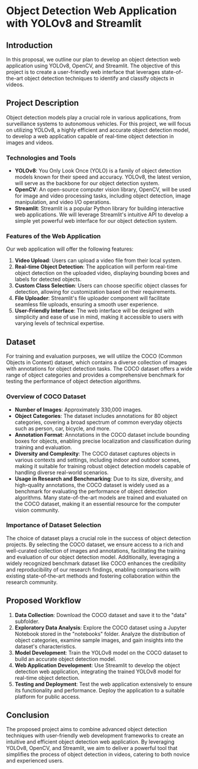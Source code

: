 # Object Detection Web Application with YOLOv8 and Streamlit

## Introduction
In this proposal, we outline our plan to develop an object detection web application using YOLOv8, OpenCV, and Streamlit. The objective of this project is to create a user-friendly web interface that leverages state-of-the-art object detection techniques to identify and classify objects in videos.

## Project Description
Object detection models play a crucial role in various applications, from surveillance systems to autonomous vehicles. For this project, we will focus on utilizing YOLOv8, a highly efficient and accurate object detection model, to develop a web application capable of real-time object detection in images and videos.

### Technologies and Tools
- **YOLOv8**: You Only Look Once (YOLO) is a family of object detection models known for their speed and accuracy. YOLOv8, the latest version, will serve as the backbone for our object detection system.
- **OpenCV**: An open-source computer vision library, OpenCV, will be used for image and video processing tasks, including object detection, image manipulation, and video I/O operations.
- **Streamlit**: Streamlit is a popular Python library for building interactive web applications. We will leverage Streamlit's intuitive API to develop a simple yet powerful web interface for our object detection system.

### Features of the Web Application
Our web application will offer the following features:
1. **Video Upload**: Users can upload a video file from their local system.
2. **Real-time Object Detection**: The application will perform real-time object detection on the uploaded video, displaying bounding boxes and labels for detected objects.
3. **Custom Class Selection**: Users can choose specific object classes for detection, allowing for customization based on their requirements.
4. **File Uploader**: Streamlit's file uploader component will facilitate seamless file uploads, ensuring a smooth user experience.
5. **User-Friendly Interface**: The web interface will be designed with simplicity and ease of use in mind, making it accessible to users with varying levels of technical expertise.

## Dataset
For training and evaluation purposes, we will utilize the COCO (Common Objects in Context) dataset, which contains a diverse collection of images with annotations for object detection tasks. The COCO dataset offers a wide range of object categories and provides a comprehensive benchmark for testing the performance of object detection algorithms.

### Overview of COCO Dataset
- **Number of Images**: Approximately 330,000 images.
- **Object Categories**: The dataset includes annotations for 80 object categories, covering a broad spectrum of common everyday objects such as person, car, bicycle, and more.
- **Annotation Format**: Annotations in the COCO dataset include bounding boxes for objects, enabling precise localization and classification during training and evaluation.
- **Diversity and Complexity**: The COCO dataset captures objects in various contexts and settings, including indoor and outdoor scenes, making it suitable for training robust object detection models capable of handling diverse real-world scenarios.
- **Usage in Research and Benchmarking**: Due to its size, diversity, and high-quality annotations, the COCO dataset is widely used as a benchmark for evaluating the performance of object detection algorithms. Many state-of-the-art models are trained and evaluated on the COCO dataset, making it an essential resource for the computer vision community.

### Importance of Dataset Selection
The choice of dataset plays a crucial role in the success of object detection projects. By selecting the COCO dataset, we ensure access to a rich and well-curated collection of images and annotations, facilitating the training and evaluation of our object detection model. Additionally, leveraging a widely recognized benchmark dataset like COCO enhances the credibility and reproducibility of our research findings, enabling comparisons with existing state-of-the-art methods and fostering collaboration within the research community.

## Proposed Workflow
1. **Data Collection**: Download the COCO dataset and save it to the "data" subfolder.
2. **Exploratory Data Analysis**: Explore the COCO dataset using a Jupyter Notebook stored in the "notebooks" folder. Analyze the distribution of object categories, examine sample images, and gain insights into the dataset's characteristics.
3. **Model Development**: Train the YOLOv8 model on the COCO dataset to build an accurate object detection model.
4. **Web Application Development**: Use Streamlit to develop the object detection web application, integrating the trained YOLOv8 model for real-time object detection.
5. **Testing and Deployment**: Test the web application extensively to ensure its functionality and performance. Deploy the application to a suitable platform for public access.

## Conclusion
The proposed project aims to combine advanced object detection techniques with user-friendly web development frameworks to create an intuitive and efficient object detection web application. By leveraging YOLOv8, OpenCV, and Streamlit, we aim to deliver a powerful tool that simplifies the process of object detection in videos, catering to both novice and experienced users.
